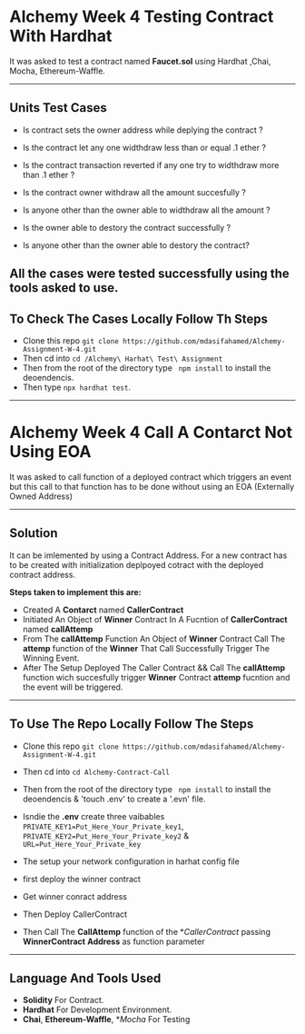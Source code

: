 # Alchemy Week 4 Testing Contract With Hardhat

It was asked to test a contract named **Faucet.sol** using Hardhat ,Chai, Mocha, Ethereum-Waffle.

---

## Units Test Cases

- Is contract sets the owner address while deplying the contract ?

- Is the contract let any one widthdraw less than or equal .1 ether ?


- Is the contract transaction reverted if any one try to widthdraw more than .1 ether ?

- Is the contract owner withdraw all the amount succesfully ?
 
- Is anyone other than the owner able to widthdraw all the amount ?

- Is the owner able to destory the contract successfully ?
  
- Is anyone other than the owner able to destory the contract?  

**All the cases were tested successfully using the tools asked to use.**
---

## To Check The Cases Locally Follow Th Steps

- Clone this repo `git clone https://github.com/mdasifahamed/Alchemy-Assignment-W-4.git`
- Then cd into `cd /Alchemy\ Harhat\ Test\ Assignment `
- Then from the root of the directory type ` npm install` to install the deoendencis.
- Then type ` npx hardhat test `.

---


# Alchemy Week 4 Call A Contarct Not Using EOA

It was asked to call function of a deployed contract which triggers an event but this call to that function
has to be done without using an EOA (Externally Owned Address) 

---

## Solution

It can be imlemented by using a Contract Address. For a new contract has to be created with initialization deplpoyed cotract 
with the deployed contract address.

**Steps taken to implement this are:**

- Created A **Contarct** named **CallerContract** 
- Initiated An Object of **Winner** Contract In A Fucntion of  **CallerContract** named **callAttemp**
- From The **callAttemp** Function An Object of **Winner** Contract Call The **attemp** function of the
  **Winner** That Call Successfully Trigger The Winning Event.
- After The Setup Deployed The Caller Contract && Call The **callAttemp** function wich succesfully
 trigger **Winner** Contract  **attemp** fucntion and the event will be triggered.


---

## To Use The Repo Locally Follow The Steps

- Clone this repo `git clone https://github.com/mdasifahamed/Alchemy-Assignment-W-4.git `
- Then cd into `cd Alchemy-Contract-Call`
- Then from the root of the directory type ` npm install` to install the deoendencis & 'touch .env' to create a '.evn' file.
- Isndie the **.env** create three vaibables `PRIVATE_KEY1=Put_Here_Your_Private_key1`, `PRIVATE_KEY2=Put_Here_Your_Private_key2` & `URL=Put_Here_Your_Private_key`

- The setup your network configuration in harhat config file 
- first deploy the winner contract 
- Get winner conract address
- Then Deploy CallerContract
- Then Call The **CallAttemp**  function  of the **CallerContract* passing **WinnerContract** **Address** as function parameter  


---

## Language And Tools Used

- **Solidity** For Contract.
- **Hardhat** For Development Environment.
- **Chai**, **Ethereum-Waffle**, **Mocha* For Testing
